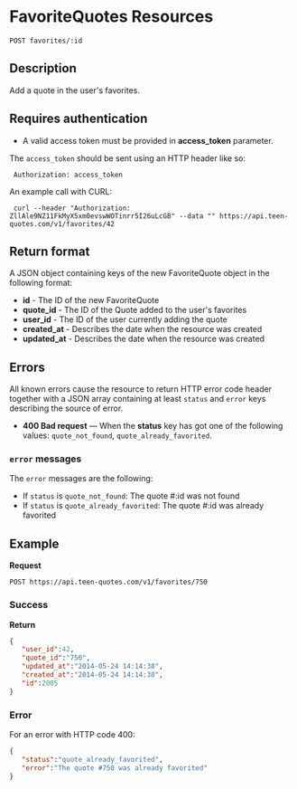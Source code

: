 # FavoriteQuotes Resources

    POST favorites/:id

## Description
Add a quote in the user's favorites.

## Requires authentication
* A valid access token must be provided in **access_token** parameter.

The `access_token` should be sent using an HTTP header like so:

     Authorization: access_token

An example call with CURL:

     curl --header "Authorization: ZllAle9NZ11FkMyX5xm0evswWOTinrr5I26uLcGB" --data "" https://api.teen-quotes.com/v1/favorites/42

## Return format
A JSON object containing keys of the new FavoriteQuote object in the following format:

- **id** - The ID of the new FavoriteQuote
- **quote_id** - The ID of the Quote added to the user's favorites
- **user_id** - The ID of the user currently adding the quote
- **created_at** - Describes the date when the resource was created
- **updated_at** - Describes the date when the resource was created

## Errors
All known errors cause the resource to return HTTP error code header together with a JSON array containing at least `status` and `error` keys describing the source of error.

- **400 Bad request** — When the **status** key has got one of the following values: `quote_not_found`, `quote_already_favorited`.

### `error` messages
The `error` messages are the following:

- If `status` is `quote_not_found`: The quote #:id was not found
- If `status` is `quote_already_favorited`: The quote #:id was already favorited

## Example
**Request**

    POST https://api.teen-quotes.com/v1/favorites/750

### Success
**Return**
``` json
{
   "user_id":42,
   "quote_id":"750",
   "updated_at":"2014-05-24 14:14:38",
   "created_at":"2014-05-24 14:14:38",
   "id":2005
}
```
### Error
For an error with HTTP code 400:
``` json
{
   "status":"quote_already_favorited",
   "error":"The quote #750 was already favorited"
}
```